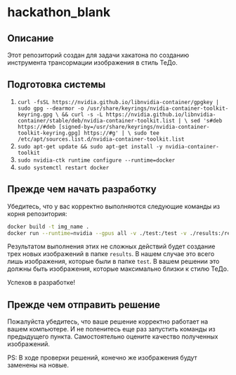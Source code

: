 # hackathon_blank

## Описание

Этот репозиторий создан для задачи хакатона по созданию инструмента трансормации изображения в стиль ТеДо.

## Подготовка системы
1. `curl -fsSL https://nvidia.github.io/libnvidia-container/gpgkey | sudo gpg --dearmor -o /usr/share/keyrings/nvidia-container-toolkit-keyring.gpg \
  && curl -s -L https://nvidia.github.io/libnvidia-container/stable/deb/nvidia-container-toolkit.list | \
    sed 's#deb https://#deb [signed-by=/usr/share/keyrings/nvidia-container-toolkit-keyring.gpg] https://#g' | \
    sudo tee /etc/apt/sources.list.d/nvidia-container-toolkit.list`
2. `sudo apt-get update && sudo apt-get install -y nvidia-container-toolkit`
3. `sudo nvidia-ctk runtime configure --runtime=docker`
4. `sudo systemctl restart docker`

## Прежде чем начать разработку

Убедитесь, что у вас корректно выполняются следующие команды из корня репозитория:

```bash
docker build -t img_name .
docker run --runtime=nvidia --gpus all -v ./test:/test -v ./results:/results img_name  # замените <team_name> на название вашей команды написанное латиницей и без пробелов
```

Результатом выполнения этих не сложных действий будет создание трех новых изображений в папке `results`.
В нашем случае это всего лишь изображения, которые были в папке `test`.
В вашем решении это должны быть изображения, которые максимально близки к стилю ТеДо.

Успехов в разработке!

## Прежде чем отправить решение

Пожалуйста убедитесь, что ваше решение корректно работает на вашем компьютере.
И не поленитесь еще раз запустить команды из предыдущего пункта.
Самостоятельно оцените качество полученных изображений.

PS: В ходе проверки решений, конечно же изображения будут заменены на новые.
